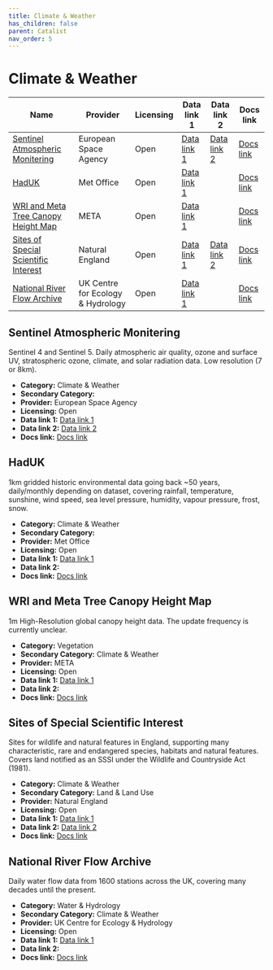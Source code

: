 ```yaml
---
title: Climate & Weather
has_children: false
parent: Catalist
nav_order: 5
---
```


# Climate & Weather

| Name                                                                          | Provider                          | Licensing | Data link 1                                                                                                                            | Data link 2                                                                                                             | Docs link                                                                                                                        |
| ----------------------------------------------------------------------------- | --------------------------------- | --------- | -------------------------------------------------------------------------------------------------------------------------------------- | ----------------------------------------------------------------------------------------------------------------------- | -------------------------------------------------------------------------------------------------------------------------------- |
| [Sentinel Atmospheric Monitering](#sentinel-atmospheric-monitering)           | European Space Agency             | Open      | [Data link 1](https://dataspace.copernicus.eu/news/2023-9-28-accessing-sentinel-mission-data-new-copernicus-data-space-ecosystem-apis) | [Data link 2](https://browser.dataspace.copernicus.eu/)                                                                 | [Docs link](https://documentation.dataspace.copernicus.eu/Data/SentinelMissions/Sentinel5P.html)                                 |
| [HadUK](#haduk)                                                               | Met Office                        | Open      | [Data link 1](https://data.ceda.ac.uk/badc/ukmo-hadobs/data/insitu/MOHC/HadOBS/HadUK-Grid)                                             |                                                                                                                         | [Docs link](https://www.metoffice.gov.uk/research/climate/maps-and-data/data/haduk-grid/haduk-grid)                              |
| [WRI and Meta Tree Canopy Height Map](#wri-and-meta-tree-canopy-height-map)   | META                              | Open      | [Data link 1](https://registry.opendata.aws/dataforgood-fb-forests/)                                                                   |                                                                                                                         | [Docs link](https://github.com/facebookresearch/HighResCanopyHeight)                                                             |
| [Sites of Special Scientific Interest](#sites-of-special-scientific-interest) | Natural England                   | Open      | [Data link 1](https://naturalengland-defra.opendata.arcgis.com/datasets/Defra::sites-of-special-scientific-interest-england/explore)   | [Data link 2](https://environment.data.gov.uk/spatialdata/sites-of-special-scientific-interest-england/ogc/features/v1) | [Docs link](https://naturalengland-defra.opendata.arcgis.com/datasets/Defra::sites-of-special-scientific-interest-england/about) |
| [National River Flow Archive](#national-river-flow-archive)                   | UK Centre for Ecology & Hydrology | Open      | [Data link 1](https://nrfaapps.ceh.ac.uk/nrfa/nrfa-api.html)                                                                           |                                                                                                                         | [Docs link](https://nrfa.ceh.ac.uk/)                                                                                             |

## Sentinel Atmospheric Monitering

Sentinel 4 and Sentinel 5. Daily atmospheric air quality, ozone and surface UV, stratospheric ozone, climate, and solar radiation data. Low resolution (7 or 8km).

- **Category:** Climate & Weather
- **Secondary Category:** 
- **Provider:** European Space Agency
- **Licensing:** Open
- **Data link 1:** [Data link 1](https://dataspace.copernicus.eu/news/2023-9-28-accessing-sentinel-mission-data-new-copernicus-data-space-ecosystem-apis)
- **Data link 2:** [Data link 2](https://browser.dataspace.copernicus.eu/)
- **Docs link:** [Docs link](https://documentation.dataspace.copernicus.eu/Data/SentinelMissions/Sentinel5P.html)



## HadUK

1km gridded historic environmental data going back ~50 years, daily/monthly depending on dataset, covering rainfall, temperature, sunshine, wind speed, sea level pressure, humidity, vapour pressure, frost, snow.

- **Category:** Climate & Weather
- **Secondary Category:** 
- **Provider:** Met Office
- **Licensing:** Open
- **Data link 1:** [Data link 1](https://data.ceda.ac.uk/badc/ukmo-hadobs/data/insitu/MOHC/HadOBS/HadUK-Grid)
- **Data link 2:** 
- **Docs link:** [Docs link](https://www.metoffice.gov.uk/research/climate/maps-and-data/data/haduk-grid/haduk-grid)



## WRI and Meta Tree Canopy Height Map

1m High-Resolution global canopy height data. The update frequency is currently unclear.

- **Category:** Vegetation
- **Secondary Category:** Climate & Weather
- **Provider:** META
- **Licensing:** Open
- **Data link 1:** [Data link 1](https://registry.opendata.aws/dataforgood-fb-forests/)
- **Data link 2:** 
- **Docs link:** [Docs link](https://github.com/facebookresearch/HighResCanopyHeight)



## Sites of Special Scientific Interest

Sites for wildlife and natural features in England, supporting many characteristic, rare and endangered species, habitats and natural features. Covers land notified as an SSSI under the Wildlife and Countryside Act (1981).

- **Category:** Climate & Weather
- **Secondary Category:** Land & Land Use
- **Provider:** Natural England
- **Licensing:** Open
- **Data link 1:** [Data link 1](https://naturalengland-defra.opendata.arcgis.com/datasets/Defra::sites-of-special-scientific-interest-england/explore)
- **Data link 2:** [Data link 2](https://environment.data.gov.uk/spatialdata/sites-of-special-scientific-interest-england/ogc/features/v1)
- **Docs link:** [Docs link](https://naturalengland-defra.opendata.arcgis.com/datasets/Defra::sites-of-special-scientific-interest-england/about)



## National River Flow Archive

Daily water flow data from 1600 stations across the UK, covering many decades until the present.

- **Category:** Water & Hydrology
- **Secondary Category:** Climate & Weather
- **Provider:** UK Centre for Ecology & Hydrology
- **Licensing:** Open
- **Data link 1:** [Data link 1](https://nrfaapps.ceh.ac.uk/nrfa/nrfa-api.html)
- **Data link 2:** 
- **Docs link:** [Docs link](https://nrfa.ceh.ac.uk/)
